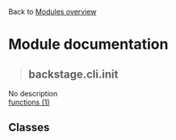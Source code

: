 Back to [Modules overview](https://github.com/pyrustic/backstage/blob/master/docs/modules/README.md)
  
# Module documentation
>## backstage.cli.init
No description
<br>
[functions (1)](https://github.com/pyrustic/backstage/blob/master/docs/modules/content/backstage.cli.init/functions.md)


## Classes


